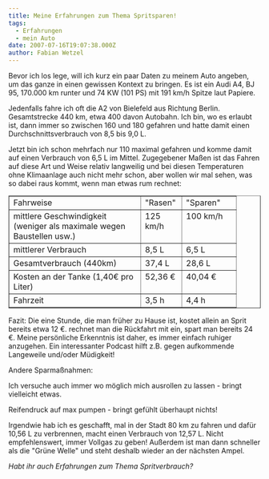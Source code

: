 ```yaml
---
title: Meine Erfahrungen zum Thema Spritsparen!
tags:
  - Erfahrungen
  - mein Auto
date: 2007-07-16T19:07:38.000Z
author: Fabian Wetzel
---
```


Bevor ich los lege, will ich kurz ein paar Daten zu meinem Auto angeben, um das ganze in einen gewissen Kontext zu bringen. Es ist ein Audi A4, BJ 95, 170.000 km runter und 74 KW (101 PS) mit 191 km/h Spitze laut Papiere.

Jedenfalls fahre ich oft die A2 von Bielefeld aus Richtung Berlin. Gesamtstrecke 440 km, etwa 400 davon Autobahn. Ich bin, wo es erlaubt ist, dann immer so zwischen 160 und 180 gefahren und hatte damit einen Durchschnittsverbrauch von 8,5 bis 9,0 L.

Jetzt bin ich schon mehrfach nur 110 maximal gefahren und komme damit auf einen Verbrauch von 6,5 L im Mittel. Zugegebener Maßen ist das Fahren auf diese Art und Weise relativ langweilig und bei diesen Temperaturen ohne Klimaanlage auch nicht mehr schon, aber wollen wir mal sehen, was so dabei raus kommt, wenn man etwas rum rechnet:
<table width="440" cellspacing="0" cellpadding="2" border="1">
<tr>
<td valign="top" style="width: 246px">Fahrweise</td>
<td valign="top" style="width: 65px">"Rasen"</td>
<td valign="top" style="width: 85px">"Sparen"</td>
</tr>
<tr>
<td valign="top" style="width: 246px">mittlere Geschwindigkeit
(weniger als maximale wegen Baustellen usw.)</td>
<td valign="top" style="width: 65px">125 km/h</td>
<td valign="top" style="width: 87px">100 km/h</td>
</tr>
<tr>
<td valign="top" style="width: 246px">mittlerer Verbrauch</td>
<td valign="top" style="width: 65px">8,5 L</td>
<td valign="top" style="width: 89px">6,5 L</td>
</tr>
<tr>
<td valign="top" style="width: 246px">Gesamtverbrauch (440km)</td>
<td valign="top" style="width: 65px">37,4 L</td>
<td valign="top" style="width: 90px">28,6 L</td>
</tr>
<tr>
<td valign="top" style="width: 246px">Kosten an der Tanke
(1,40€ pro Liter)</td>
<td valign="top" style="width: 65px">52,36 €</td>
<td valign="top" style="width: 92px">40,04 €</td>
</tr>
<tr>
<td valign="top" style="width: 246px">Fahrzeit</td>
<td valign="top" style="width: 65px">3,5 h</td>
<td valign="top" style="width: 92px">4,4 h</td>
</tr>
</table>
Fazit: Die eine Stunde, die man früher zu Hause ist, kostet allein an Sprit bereits etwa 12 €. rechnet man die Rückfahrt mit ein, spart man bereits 24 €. Meine persönliche Erkenntnis ist daher, es immer einfach ruhiger anzugehen. Ein interessanter Podcast hilft z.B. gegen aufkommende Langeweile und/oder Müdigkeit!

Andere Sparmaßnahmen:

Ich versuche auch immer wo möglich mich ausrollen zu lassen - bringt vielleicht etwas.

Reifendruck auf max pumpen - bringt gefühlt überhaupt nichts!

Irgendwie hab ich es geschafft, mal in der Stadt 80 km zu fahren und dafür 10,56 L zu verbrennen, macht einen Verbrauch von 12,57 L. Nicht empfehlenswert, immer Vollgas zu geben! Außerdem ist man dann schneller als die "Grüne Welle" und steht deshalb wieder an der nächsten Ampel.

_Habt ihr auch Erfahrungen zum Thema Spritverbrauch?_


